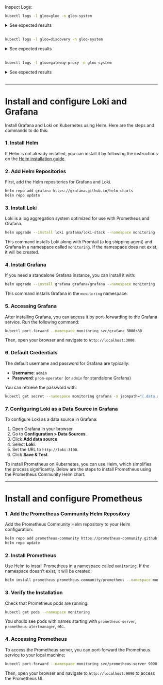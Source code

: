 Inspect Logs:

```bash
kubectl logs -l gloo=gloo -n gloo-system
```

<details>
<summary>See expected results</summary>

```bash
{"level":"info","ts":"2024-05-31T20:06:31.126Z","logger":"gloo.v1.event_loop.setup.gateway-validation-webhook","caller":"k8sadmission/validating_admission_webhook.go:198","msg":"received validation request on webhook","version":"1.16.14"}
{"level":"info","ts":"2024-05-31T20:06:31.130Z","logger":"gloo.v1.event_loop.setup.gateway-validation-webhook","caller":"k8sadmission/validating_admission_webhook.go:266","msg":"ready to write response ...","version":"1.16.14"}
{"level":"info","ts":"2024-05-31T20:06:31.135Z","logger":"gloo.v1.event_loop.setup.gateway-validation-webhook","caller":"k8sadmission/validating_admission_webhook.go:198","msg":"received validation request on webhook","version":"1.16.14"}
{"level":"info","ts":"2024-05-31T20:06:31.139Z","logger":"gloo.v1.event_loop.setup.gateway-validation-webhook","caller":"k8sadmission/validating_admission_webhook.go:266","msg":"ready to write response ...","version":"1.16.14"}
{"level":"info","ts":"2024-05-31T20:06:31.144Z","logger":"gloo.v1.event_loop.setup.gateway-validation-webhook","caller":"k8sadmission/validating_admission_webhook.go:198","msg":"received validation request on webhook","version":"1.16.14"}
{"level":"info","ts":"2024-05-31T20:06:31.147Z","logger":"gloo.v1.event_loop.setup.gateway-validation-webhook","caller":"k8sadmission/validating_admission_webhook.go:266","msg":"ready to write response ...","version":"1.16.14"}
{"level":"info","ts":"2024-05-31T20:06:31.152Z","logger":"gloo.v1.event_loop.setup.gateway-validation-webhook","caller":"k8sadmission/validating_admission_webhook.go:198","msg":"received validation request on webhook","version":"1.16.14"}
{"level":"info","ts":"2024-05-31T20:06:31.155Z","logger":"gloo.v1.event_loop.setup.gateway-validation-webhook","caller":"k8sadmission/validating_admission_webhook.go:266","msg":"ready to write response ...","version":"1.16.14"}
{"level":"info","ts":"2024-05-31T20:06:31.160Z","logger":"gloo.v1.event_loop.setup.gateway-validation-webhook","caller":"k8sadmission/validating_admission_webhook.go:198","msg":"received validation request on webhook","version":"1.16.14"}
{"level":"info","ts":"2024-05-31T20:06:31.164Z","logger":"gloo.v1.event_loop.setup.gateway-validation-webhook","caller":"k8sadmission/validating_admission_webhook.go:266","msg":"ready to write response ...","version":"1.16.14"}
```

</details>
<br>

```bash
kubectl logs -l gloo=discovery -n gloo-system
```
<details>
<summary>See expected results</summary>

```bash
{"level":"info","ts":"2024-05-31T20:10:27.979Z","logger":"uds.v1.event_loop.uds","caller":"discovery/discovery.go:154","msg":"reconciled upstreams","version":"1.16.14","discovered_by":"kubernetesplugin","upstreams":12}
{"level":"info","ts":"2024-05-31T20:10:27.987Z","logger":"uds.v1.event_loop.uds","caller":"discovery/discovery.go:154","msg":"reconciled upstreams","version":"1.16.14","discovered_by":"kubernetesplugin","upstreams":12}
{"level":"info","ts":"2024-05-31T20:10:27.995Z","logger":"uds.v1.event_loop.uds","caller":"discovery/discovery.go:154","msg":"reconciled upstreams","version":"1.16.14","discovered_by":"kubernetesplugin","upstreams":12}
{"level":"info","ts":"2024-05-31T20:10:28.004Z","logger":"uds.v1.event_loop.uds","caller":"discovery/discovery.go:154","msg":"reconciled upstreams","version":"1.16.14","discovered_by":"kubernetesplugin","upstreams":12}
{"level":"info","ts":"2024-05-31T20:10:28.012Z","logger":"uds.v1.event_loop.uds","caller":"discovery/discovery.go:154","msg":"reconciled upstreams","version":"1.16.14","discovered_by":"kubernetesplugin","upstreams":12}
{"level":"info","ts":"2024-05-31T20:10:28.020Z","logger":"uds.v1.event_loop.uds","caller":"discovery/discovery.go:154","msg":"reconciled upstreams","version":"1.16.14","discovered_by":"kubernetesplugin","upstreams":12}
{"level":"info","ts":"2024-05-31T20:10:28.029Z","logger":"uds.v1.event_loop.uds","caller":"discovery/discovery.go:154","msg":"reconciled upstreams","version":"1.16.14","discovered_by":"kubernetesplugin","upstreams":12}
{"level":"info","ts":"2024-05-31T20:10:28.038Z","logger":"uds.v1.event_loop.uds","caller":"discovery/discovery.go:154","msg":"reconciled upstreams","version":"1.16.14","discovered_by":"kubernetesplugin","upstreams":12}
{"level":"info","ts":"2024-05-31T20:10:28.046Z","logger":"uds.v1.event_loop.uds","caller":"discovery/discovery.go:154","msg":"reconciled upstreams","version":"1.16.14","discovered_by":"kubernetesplugin","upstreams":12}
{"level":"info","ts":"2024-05-31T20:10:28.054Z","logger":"uds.v1.event_loop.uds","caller":"discovery/discovery.go:154","msg":"reconciled upstreams","version":"1.16.14","discovered_by":"kubernetesplugin","upstreams":12}
```

</details>
<br>

```bash
kubectl logs -l gloo=gateway-proxy -n gloo-system
```

<details>
<summary>See expected results</summary>

```bash
[2024-05-31 20:06:24.524][1][warning][misc] [external/envoy/source/common/protobuf/message_validator_impl.cc:21] Deprecated field: type envoy.config.route.v3.HeaderMatcher Using deprecated option 'envoy.config.route.v3.HeaderMatcher.exact_match' from file route_components.proto. This configuration will be removed from Envoy soon. Please see https://www.envoyproxy.io/docs/envoy/latest/version_history/version_history for details. If continued use of this field is absolutely necessary, see https://www.envoyproxy.io/docs/envoy/latest/configuration/operations/runtime#using-runtime-overrides-for-deprecated-features for how to apply a temporary and highly discouraged override.
[2024-05-31 20:06:24.544][1][info][config] [external/envoy/source/server/configuration_impl.cc:130] loading stats configuration
[2024-05-31 20:06:24.548][1][info][main] [external/envoy/source/server/server.cc:937] starting main dispatch loop
[2024-05-31 20:06:24.552][1][info][runtime] [external/envoy/source/common/runtime/runtime_impl.cc:577] RTDS has finished initialization
[2024-05-31 20:06:24.552][1][info][upstream] [external/envoy/source/common/upstream/cluster_manager_impl.cc:222] cm init: initializing cds
[2024-05-31 20:06:30.069][1][info][upstream] [external/envoy/source/common/upstream/cds_api_helper.cc:32] cds: add 0 cluster(s), remove 4 cluster(s)
[2024-05-31 20:06:30.069][1][info][upstream] [external/envoy/source/common/upstream/cds_api_helper.cc:69] cds: added/updated 0 cluster(s), skipped 0 unmodified cluster(s)
[2024-05-31 20:06:30.069][1][info][upstream] [external/envoy/source/common/upstream/cluster_manager_impl.cc:226] cm init: all clusters initialized
[2024-05-31 20:06:30.070][1][info][main] [external/envoy/source/server/server.cc:918] all clusters initialized. initializing init manager
[2024-05-31 20:06:30.076][1][info][config] [external/envoy/source/extensions/listener_managers/listener_manager/listener_manager_impl.cc:858] all dependencies initialized. starting workers
```

</details>
<br>

---

# Install and configure Loki and Grafana

Install Grafana and Loki on Kubernetes using Helm. Here are the steps and commands to do this:

### 1. Install Helm

If Helm is not already installed, you can install it by following the instructions on the [Helm installation guide](https://helm.sh/docs/intro/install/).

### 2. Add Helm Repositories

First, add the Helm repositories for Grafana and Loki.

```sh
helm repo add grafana https://grafana.github.io/helm-charts
helm repo update
```

### 3. Install Loki

Loki is a log aggregation system optimized for use with Prometheus and Grafana.

```sh
helm upgrade --install loki grafana/loki-stack --namespace monitoring --create-namespace
```

This command installs Loki along with Promtail (a log shipping agent) and Grafana in a namespace called `monitoring`. If the namespace does not exist, it will be created.

### 4. Install Grafana

If you need a standalone Grafana instance, you can install it with:

```sh
helm upgrade --install grafana grafana/grafana --namespace monitoring
```

This command installs Grafana in the `monitoring` namespace.

### 5. Accessing Grafana

After installing Grafana, you can access it by port-forwarding to the Grafana service. Run the following command:

```sh
kubectl port-forward --namespace monitoring svc/grafana 3000:80
```

Then, open your browser and navigate to `http://localhost:3000`.

### 6. Default Credentials

The default username and password for Grafana are typically:

- **Username**: `admin`
- **Password**: `prom-operator` (or `admin` for standalone Grafana)

You can retrieve the password with:

```sh
kubectl get secret --namespace monitoring grafana -o jsonpath="{.data.admin-password}" | base64 --decode ; echo
```

### 7. Configuring Loki as a Data Source in Grafana

To configure Loki as a data source in Grafana:

1. Open Grafana in your browser.
2. Go to **Configuration > Data Sources**.
3. Click **Add data source**.
4. Select **Loki**.
5. Set the URL to `http://loki:3100`.
6. Click **Save & Test**.

To install Prometheus on Kubernetes, you can use Helm, which simplifies the process significantly. Below are the steps to install Prometheus using the Prometheus Community Helm chart.

---

# Install and configure Prometheus

### 1. Add the Prometheus Community Helm Repository

Add the Prometheus Community Helm repository to your Helm configuration:

```sh
helm repo add prometheus-community https://prometheus-community.github.io/helm-charts
helm repo update
```

### 2. Install Prometheus

Use Helm to install Prometheus in a namespace called `monitoring`. If the namespace doesn't exist, it will be created:

```sh
helm install prometheus prometheus-community/prometheus --namespace monitoring --create-namespace
```

### 3. Verify the Installation

Check that Prometheus pods are running:

```sh
kubectl get pods --namespace monitoring
```

You should see pods with names starting with `prometheus-server`, `prometheus-alertmanager`, etc.

### 4. Accessing Prometheus

To access the Prometheus server, you can port-forward the Prometheus service to your local machine:

```sh
kubectl port-forward --namespace monitoring svc/prometheus-server 9090:80
```

Then, open your browser and navigate to `http://localhost:9090` to access the Prometheus UI.